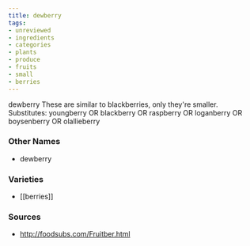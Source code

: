 ```yaml
---
title: dewberry
tags:
- unreviewed
- ingredients
- categories
- plants
- produce
- fruits
- small
- berries
---
```

dewberry These are similar to blackberries, only they're smaller. Substitutes: youngberry OR blackberry OR raspberry OR loganberry OR boysenberry OR olallieberry

### Other Names

* dewberry

### Varieties

* [[berries]]

### Sources
* http://foodsubs.com/Fruitber.html
